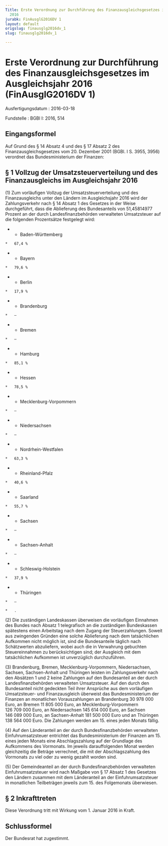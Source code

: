 ```yaml
---
Title: Erste Verordnung zur Durchführung des Finanzausgleichsgesetzes im Ausgleichsjahr
  2016
jurabk: FinAusglG2016DV 1
layout: default
origslug: finausglg2016dv_1
slug: finausglg2016dv_1

---
```


# Erste Verordnung zur Durchführung des Finanzausgleichsgesetzes im Ausgleichsjahr 2016 (FinAusglG2016DV 1)

Ausfertigungsdatum
:   2016-03-18

Fundstelle
:   BGBl I: 2016, 514


## Eingangsformel

Auf Grund des § 14 Absatz 4 und des § 17 Absatz 2 des
Finanzausgleichsgesetzes vom 20. Dezember 2001 (BGBl. I S. 3955, 3956)
verordnet das Bundesministerium der Finanzen:


## § 1 Vollzug der Umsatzsteuerverteilung und des Finanzausgleichs im Ausgleichsjahr 2016

(1) Zum vorläufigen Vollzug der Umsatzsteuerverteilung und des
Finanzausgleichs unter den Ländern im Ausgleichsjahr 2016 wird der
Zahlungsverkehr nach § 14 Absatz 1 des Gesetzes in der Weise
durchgeführt, dass die Ablieferung des Bundesanteils von 51,45814977
Prozent an der durch Landesfinanzbehörden verwalteten Umsatzsteuer auf
die folgenden Prozentsätze festgelegt wird:

*    *   Baden-Württemberg

    *   67,4 %


*    *   Bayern

    *   79,6 %


*    *   Berlin

    *   17,9 %


*    *   Brandenburg

    *   –


*    *   Bremen

    *   –


*    *   Hamburg

    *   85,1 %


*    *   Hessen

    *   78,5 %


*    *   Mecklenburg-Vorpommern

    *   –


*    *   Niedersachsen

    *   –


*    *   Nordrhein-Westfalen

    *   63,3 %


*    *   Rheinland-Pfalz

    *   40,6 %


*    *   Saarland

    *   55,7 %


*    *   Sachsen

    *   –


*    *   Sachsen-Anhalt

    *   –


*    *   Schleswig-Holstein

    *   37,9 %


*    *   Thüringen

    *   –

    *   .




(2) Die zuständigen Landeskassen überweisen die vorläufigen Einnahmen
des Bundes nach Absatz 1 telegrafisch an die zuständigen Bundeskassen
spätestens einen Arbeitstag nach dem Zugang der Steuerzahlungen.
Soweit aus zwingenden Gründen eine solche Ablieferung nach dem
tatsächlichen Aufkommen nicht möglich ist, sind die Bundesanteile
täglich nach Schätzwerten abzuliefern, wobei auch die in Verwahrung
gebuchten Steuereinnahmen zu berücksichtigen sind; der Ausgleich mit
dem tatsächlichen Aufkommen ist unverzüglich durchzuführen.

(3) Brandenburg, Bremen, Mecklenburg-Vorpommern, Niedersachsen,
Sachsen, Sachsen-Anhalt und Thüringen leisten im Zahlungsverkehr nach
den Absätzen 1 und 2 keine Zahlungen auf den Bundesanteil an der durch
Landesfinanzbehörden verwalteten Umsatzsteuer. Auf den durch den
Bundesanteil nicht gedeckten Teil ihrer Ansprüche aus dem vorläufigen
Umsatzsteuer- und Finanzausgleich überweist das Bundesministerium der
Finanzen an monatlichen Vorauszahlungen an Brandenburg 30 978 000
Euro, an Bremen 11 805 000 Euro, an Mecklenburg-Vorpommern 126 709 000
Euro, an Niedersachsen 145 614 000 Euro, an Sachsen 146 089 000 Euro,
an Sachsen-Anhalt 181 500 000 Euro und an Thüringen 138 564 000 Euro.
Die Zahlungen werden am 15. eines jeden Monats fällig.

(4) Auf den Länderanteil an der durch Bundesfinanzbehörden verwalteten
Einfuhrumsatzsteuer entrichtet das Bundesministerium der Finanzen am
15\. eines jeden Monats eine Abschlagszahlung auf der Grundlage des
Aufkommens des Vormonats. Im jeweils darauffolgenden Monat werden
gleichzeitig die Beträge verrechnet, die mit der Abschlagszahlung des
Vormonats zu viel oder zu wenig gezahlt worden sind.

(5) Der Gemeindeanteil an der durch Bundesfinanzbehörden verwalteten
Einfuhrumsatzsteuer wird nach Maßgabe von § 17 Absatz 1 des Gesetzes
den Ländern zusammen mit dem Länderanteil an der Einfuhrumsatzsteuer
in monatlichen Teilbeträgen jeweils zum 15. des Folgemonats
überwiesen.


## § 2 Inkrafttreten

Diese Verordnung tritt mit Wirkung vom 1. Januar 2016 in Kraft.


## Schlussformel

Der Bundesrat hat zugestimmt.

